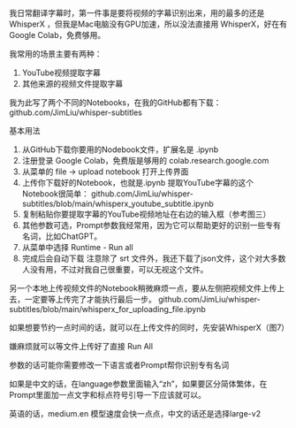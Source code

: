 我日常翻译字幕时，第一件事是要将视频的字幕识别出来，用的最多的还是 WhisperX ，但我是Mac电脑没有GPU加速，所以没法直接用 WhisperX，好在有Google Colab，免费够用。

我常用的场景主要有两种：
1. YouTube视频提取字幕
2. 其他来源的视频文件提取字幕

我为此写了两个不同的Notebooks，在我的GitHub都有下载：
github.com/JimLiu/whisper-subtitles

基本用法

1. 从GitHub下载你要用的Nodebook文件，扩展名是 .ipynb 
2. 注册登录 Google Colab，免费版是够用的 colab.research.google.com
3. 从菜单的 file -> upload notebook 打开上传界面
4. 上传你下载好的Notebook，也就是.ipynb 
提取YouTube字幕的这个Notebook很简单：
github.com/JimLiu/whisper-subtitles/blob/main/whisperx_youtube_subtitle.ipynb
1. 复制粘贴你要提取字幕的YouTube视频地址在右边的输入框（参考图三）
2. 其他参数可选，Prompt参数我经常用，因为它可以帮助更好的识别一些专有名词，比如ChatGPT。
3. 从菜单中选择 Runtime - Run all
4. 完成后会自动下载
注意除了 srt 文件外，我还下载了json文件，这个对大多数人没有用，不过对我自己很重要，可以无视这个文件。

另一个本地上传视频文件的Notebook稍微麻烦一点，要从左侧把视频文件上传上去，一定要等上传完了才能执行最后一步。
github.com/JimLiu/whisper-subtitles/blob/main/whisperx_for_uploading_file.ipynb

如果想要节约一点时间的话，就可以在上传文件的同时，先安装WhisperX（图7）

嫌麻烦就可以等文件上传好了直接 Run All

参数的话可能你需要修改一下语言或者Prompt帮你识别专有名词 

如果是中文的话，在language参数里面输入“zh”，如果要区分简体繁体，在Prompt里面加一点文字和标点符号引导一下应该就可以。

英语的话，medium.en 模型速度会快一点点，中文的话还是选择large-v2